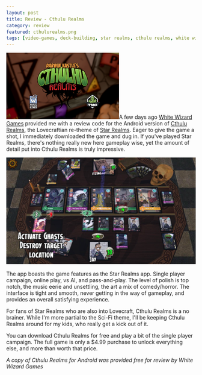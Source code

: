 ```yaml
---
layout: post
title: Review - Cthulu Realms
category: review
featured: cthulurealms.png
tags: [video-games, deck-building, star realms, cthulu realms, white wizard games]
---
```

<img class="floatimageleft" src="/images/cthulurealms/realms1.png" alt="Cthulu Realms"/>A few days ago [White Wizard Games](http://www.whitewizardgames.com) provided me with a review code for the Android version of [Cthulu Realms](https://play.google.com/store/apps/details?id=com.whitewizardgames.cthulhurealms), the Lovecraftian re-theme of [Star Realms](https://play.google.com/store/apps/details?id=com.starrealms.starrealmsapp). Eager to give the game a shot, I immediately downloaded the game and dug in. If you've played Star Realms, there's nothing really new here gameplay wise, yet the amount of detail put into Cthulu Realms is truly impressive.

![Cthulu Realms Screenshot](/images/cthulurealms/realms2.png)

The app boasts the game features as the Star Realms app. Single player campaign, online play, vs AI, and pass-and-play. The level of polish is top notch, the music eerie and unsettling, the art a mix of comedy/horror. The interface is tight and smooth, never getting in the way of gameplay, and provides an overall satisfying experience.

For fans of Star Realms who are also into Lovecraft, Cthulu Realms is a no brainer. While I'm more partial to the Sci-Fi theme, I'll be keeping Cthulu Realms around for my kids, who really get a kick out of it.

You can download Cthulu Realms for free and play a bit of the single player campaign. The full game is only a $4.99 purchase to unlock everything else, and more than worth that price.

*A copy of Cthulu Realms for Android was provided free for review by White Wizard Games*
